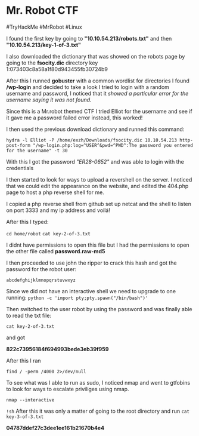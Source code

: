 # Mr. Robot CTF
#TryHackMe #MrRobot #Linux 

I found the first key by going to **"10.10.54.213/robots.txt"** and then **"10.10.54.213/key-1-of-3.txt"**

I also downloaded the dictionary that was showed on the robots page by going to the **fsocity.dic** directory key 1:073403c8a58a1f80d943455fb30724b9

After this I runned **gobuster** with a common wordlist for directories I found **/wp-login** and decided to take a look I tried to login with a random username and password, I noticed that it *showed a particular error for the username saying it was not found.*

Since this is a Mr.robot themed CTF I tried Elliot for the username and see if it gave me a password failed error instead, this worked!

I then used the previous download dictionary and runned this command:

`hydra -l Elliot -P /home/exzh/Downloads/fsocity.dic 10.10.54.213 http-post-form "/wp-login.php:log=^USER^&pwd=^PWD^:The password you entered for the username" -t 30`

With this I got the password *"ER28-0652"* and was able to login with the credentials

I then started to look for ways to upload a revershell on the server. 
I noticed that we could edit the appearance on the website, and edited the 404.php page to host a php reverse shell for me.

I copied a php reverse shell from github set up netcat and the shell to listen on port 3333 and my ip address and voilá!

After this I typed:

`cd home/robot`
`cat key-2-of-3.txt`

I didnt have permissions to open this file but I had the permissions to open the other file called **password.raw-md5**

I then proceeded to use john the ripper to crack this hash and got the password for the robot user:

`abcdefghijklmnopqrstuvwxyz`

Since we did not have an interactive shell we need to upgrade to one running:
`python -c 'import pty;pty.spawn("/bin/bash")'`

Then switched to the user robot by using the password and was finally able to read the txt file:

`cat key-2-of-3.txt`

and got 

**822c73956184f694993bede3eb39f959**

After this I ran

`find / -perm /4000 2>/dev/null` 

To see what was I able to run as sudo, I noticed nmap and went to gtfobins to look for ways to escalate priviliges using nmap.

`nmap --interactive`

`!sh`
After this it was only a matter of going to the root directory and run 
`cat key-3-of-3.txt`

**04787ddef27c3dee1ee161b21670b4e4**

